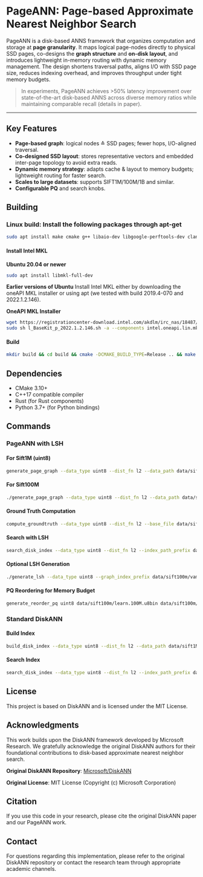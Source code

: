 # PageANN: Page-based Approximate Nearest Neighbor Search

PageANN is a disk-based ANNS framework that organizes computation and storage at **page granularity**. It maps logical page-nodes directly to physical SSD pages, co-designs the **graph structure** and **on-disk layout**, and introduces lightweight in-memory routing with dynamic memory management. The design shortens traversal paths, aligns I/O with SSD page size, reduces indexing overhead, and improves throughput under tight memory budgets.

> In experiments, PageANN achieves >50% latency improvement over state-of-the-art disk-based ANNS across diverse memory ratios while maintaining comparable recall (details in paper).

---

## Key Features
- **Page-based graph**: logical nodes ≙ SSD pages; fewer hops, I/O-aligned traversal.
- **Co-designed SSD layout**: stores representative vectors and embedded inter-page topology to avoid extra reads.
- **Dynamic memory strategy**: adapts cache & layout to memory budgets; lightweight routing for faster search.
- **Scales to large datasets**: supports SIFT1M/100M/1B and similar.
- **Configurable PQ** and search knobs.



## Building

### Linux build: Install the following packages through apt-get
```bash
sudo apt install make cmake g++ libaio-dev libgoogle-perftools-dev clang-format libboost-all-dev
```

#### Install Intel MKL
**Ubuntu 20.04 or newer**
```bash
sudo apt install libmkl-full-dev
```

**Earlier versions of Ubuntu**
Install Intel MKL either by downloading the oneAPI MKL installer or using apt (we tested with build 2019.4-070 and 2022.1.2.146).

**OneAPI MKL Installer**
```bash
wget https://registrationcenter-download.intel.com/akdlm/irc_nas/18487/l_BaseKit_p_2022.1.2.146.sh
sudo sh l_BaseKit_p_2022.1.2.146.sh -a --components intel.oneapi.lin.mkl.devel --action install --eula accept -s
```

#### Build
```bash
mkdir build && cd build && cmake -DCMAKE_BUILD_TYPE=Release .. && make -j
```

## Dependencies

- CMake 3.10+
- C++17 compatible compiler
- Rust (for Rust components)
- Python 3.7+ (for Python bindings)

## Commands

### PageANN with LSH

#### For Sift1M (uint8)

```bash
generate_page_graph --data_type uint8 --dist_fn l2 --data_path data/sift1M/sift.1M.u8bin --index_path_prefix data/sift1M/sift1m_diskANN_index_R100_L100 --min_degree_per_node 70 --num_PQ_chunks 12 --R 100 --full_ooc false --use_lsh true --memBudgetInGB 0.10
```

#### For Sift100M

```bash
./generate_page_graph --data_type uint8 --dist_fn l2 --data_path data/sift100m/learn.100M.u8bin --index_path_prefix data/sift100m/sift100m_vamana_index_R100_L100_PQ12 --R 100 --min_degree_per_node 70 --num_PQ_chunks 12 --use_lsh true --memBudgetInGB 2.0
```

#### Ground Truth Computation

```bash
compute_groundtruth --data_type uint8 --dist_fn l2 --base_file data/sift1M/sift.1M.u8bin --query_file data/sift1M/query10K.u8bin --origin_gt_file data/sift1M/query_1M_gt100 --K 100 --index_prefix data/sift1M/sift1m_diskANN_index_R100_L100_PGD703_PageANN --gt_file data/sift1M/sift1M_gt_new_K100
```

#### Search with LSH

```bash
search_disk_index --data_type uint8 --dist_fn l2 --index_path_prefix data/sift1M/sift1m_diskANN_index_R100_L100_PGD703_PageANN --pq_path_prefix data/sift1M/sift1m_diskANN_index_R100_L100_PGD703_PageANN_PQ14 --query_file data/sift1M/query10K.u8bin --gt_file data/sift1M/sift1M_gt_new_K100 --result_path data/sift1M/res -K 100 -L 100 -W 10 -T 15 --num_nodes_to_cache 0 --use_lsh true --use_subset_lsh false --radius 0
```

#### Optional LSH Generation

```bash
./generate_lsh --data_type uint8 --graph_index_prefix data/sift100m/vamana_sift100M_N18_R24_L150_PQ20_PGD447_PageANN --data_file_to_use data/sift100m/learn.100M.u8bin --recompute true --target_num_sampled_nodes 0
```

#### PQ Reordering for Memory Budget

```bash
generate_reorder_pq uint8 data/sift100m/learn.100M.u8bin data/sift100m/vamana_sift100M_R110_L100_PQ12_PGD639_PageANN 29
```

### Standard DiskANN

#### Build Index

```bash
build_disk_index --data_type uint8 --dist_fn l2 --data_path data/sift1M/sift.1M.u8bin --index_path_prefix data/sift1M/sift1m_diskANN_index_R64_L100_PQ12 -R 64 -L100 -B 0.012 -M1
```

#### Search Index

```bash
search_disk_index --data_type uint8 --dist_fn l2 --index_path_prefix data/sift1M/sift1m_diskANN_index_R64_L100_PQ12 --query_file data/sift1M/query10K.u8bin --gt_file data/sift1M/sift1M_gt_K100 --result_path data/sift1M/res -K 100 -L 100 -W 10 -T 15
```



## License

This project is based on DiskANN and is licensed under the MIT License.

## Acknowledgments

This work builds upon the DiskANN framework developed by Microsoft Research. We gratefully acknowledge the original DiskANN authors for their foundational contributions to disk-based approximate nearest neighbor search.

**Original DiskANN Repository**: [Microsoft/DiskANN](https://github.com/microsoft/DiskANN)

**Original License**: MIT License (Copyright (c) Microsoft Corporation)

## Citation

If you use this code in your research, please cite the original DiskANN paper and our PageANN work.

## Contact

For questions regarding this implementation, please refer to the original DiskANN repository or contact the research team through appropriate academic channels.
